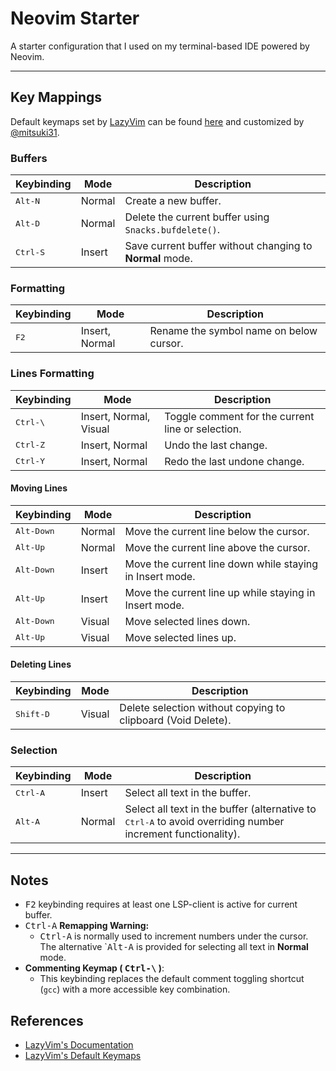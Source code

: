 # Neovim Starter

A starter configuration that I used on my terminal-based IDE powered by Neovim.

---

## Key Mappings

Default keymaps set by [LazyVim](https://github.com/LazyVim/LazyVim) can be found [here](https://github.com/LazyVim/LazyVim/blob/main/lua/lazyvim/config/keymaps.lua) and customized by [@mitsuki31](https://github.com/mitsuki31).

### Buffers
| Keybinding | Mode | Description |
| ---------- | ---- | ----------- |
| <kbd>Alt-N</kbd> | Normal | Create a new buffer. |
| <kbd>Alt-D</kbd> | Normal | Delete the current buffer using `Snacks.bufdelete()`. |
| <kbd>Ctrl-S</kbd> | Insert | Save current buffer without changing to **Normal** mode. |

### Formatting
| Keybinding | Mode | Description |
| ---------- | ---- | ----------- |
| <kbd>F2</kbd> | Insert, Normal | Rename the symbol name on below cursor. |

### Lines Formatting
| Keybinding | Mode | Description |
| ---------- | ---- | ----------- |
| <kbd>Ctrl-\\</kbd> | Insert, Normal, Visual | Toggle comment for the current line or selection. |
| <kbd>Ctrl-Z</kbd> | Insert, Normal | Undo the last change. |
| <kbd>Ctrl-Y</kbd> | Insert, Normal | Redo the last undone change. |

#### Moving Lines
| Keybinding | Mode | Description |
| ---------- | ---- | ----------- |
| <kbd>Alt-Down</kbd> | Normal | Move the current line below the cursor. |
| <kbd>Alt-Up</kbd> | Normal | Move the current line above the cursor. |
| <kbd>Alt-Down</kbd> | Insert | Move the current line down while staying in Insert mode. |
| <kbd>Alt-Up</kbd> | Insert | Move the current line up while staying in Insert mode. |
| <kbd>Alt-Down</kbd> | Visual | Move selected lines down. |
| <kbd>Alt-Up</kbd> | Visual | Move selected lines up. |

#### Deleting Lines
| Keybinding | Mode | Description |
| ---------- | ---- | ----------- |
| <kbd>Shift-D</kbd> | Visual | Delete selection without copying to clipboard (Void Delete). |

### Selection
| Keybinding | Mode | Description |
| ---------- | ---- | ----------- |
| <kbd>Ctrl-A</kbd> | Insert | Select all text in the buffer. |
| <kbd>Alt-A</kbd> | Normal | Select all text in the buffer (alternative to <kbd>Ctrl-A</kbd> to avoid overriding number increment functionality). |

---

## Notes
- <kbd>F2</kbd> keybinding requires at least one LSP-client is active for current buffer.
- <kbd>Ctrl-A</kbd> **Remapping Warning:**
  - <kbd>Ctrl-A</kbd> is normally used to increment numbers under the cursor. The alternative `<kbd>Alt-A</kbd> is provided for selecting all text in **Normal** mode.
- **Commenting Keymap ( <kbd>Ctrl-\\</kbd> )**:
  - This keybinding replaces the default comment toggling shortcut (`gcc`) with a more accessible key combination.

## References

- [LazyVim's Documentation](https://lazyvim.github.io/installation)
- [LazyVim's Default Keymaps](https://github.com/LazyVim/LazyVim/blob/main/lua/lazyvim/config/keymaps.lua)

